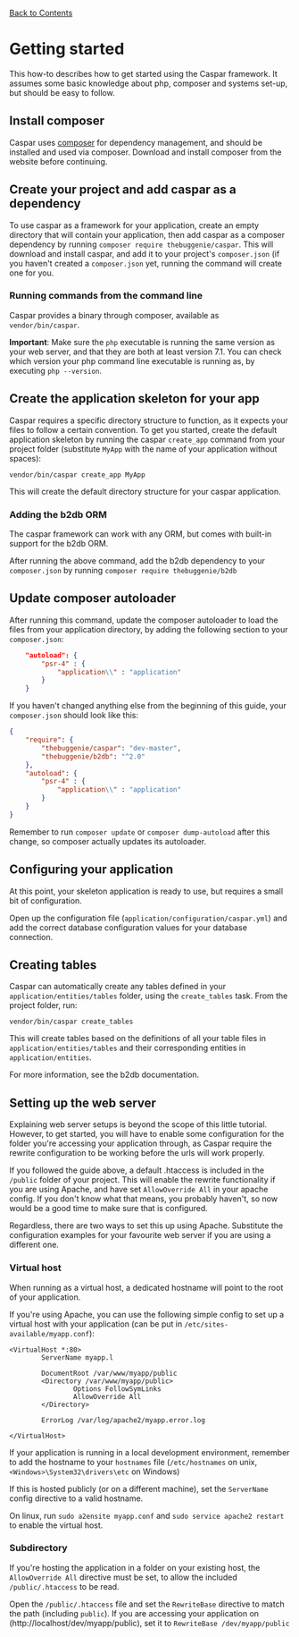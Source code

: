 [Back to Contents](../README.md)

# Getting started

This how-to describes how to get started using the Caspar framework. It assumes some basic knowledge about
php, composer and systems set-up, but should be easy to follow.

## Install composer
Caspar uses [composer](https://getcomposer.org) for dependency management, and 
should be installed and used via composer.
Download and install composer from the website before continuing.

## Create your project and add caspar as a dependency
To use caspar as a framework for your application, create an empty directory that 
will contain your application, then add caspar as a composer dependency by 
running `composer require thebuggenie/caspar`. This will download and install caspar, 
and add it to your project's `composer.json` (if you haven't created a `composer.json` yet, 
running the command will create one for you.

### Running commands from the command line
Caspar provides a binary through composer, available as `vendor/bin/caspar`. 

**Important**: Make sure the `php` executable is running the same version as your web
server, and that they are both at least version 7.1. You can check which version your
php command line executable is running as, by executing `php --version`. 

## Create the application skeleton for your app
Caspar requires a specific directory structure to function, as it expects your files to 
follow a certain convention. To get you started, create the default application skeleton
by running the caspar `create_app` command from your project folder (substitute `MyApp` with the 
name of your application without spaces):
```
vendor/bin/caspar create_app MyApp
```

This will create the default directory structure for your caspar application.

### Adding the b2db ORM
The caspar framework can work with any ORM, but comes with built-in support for the b2db ORM.

After running the above command, add the b2db dependency to your `composer.json` by running
`composer require thebuggenie/b2db`

## Update composer autoloader
After running this command, update the composer autoloader to load the files from your 
application directory, by adding the following section to your `composer.json`:
```json
    "autoload": {
        "psr-4" : {
            "application\\" : "application"
        }
    }
```

If you haven't changed anything else from the beginning of this guide, your `composer.json`
should look like this:
```json
{
    "require": {
        "thebuggenie/caspar": "dev-master",
        "thebuggenie/b2db": "^2.0"
    },
    "autoload": {
        "psr-4" : {
            "application\\" : "application"
        }
    }
}
```

Remember to run `composer update` or `composer dump-autoload` after this change, so 
composer actually updates its autoloader.

## Configuring your application
At this point, your skeleton application is ready to use, but requires a small bit of 
configuration.

Open up the configuration file (`application/configuration/caspar.yml`) and add the 
correct database configuration values for your database connection.

## Creating tables
Caspar can automatically create any tables defined in your `application/entities/tables` 
folder, using the `create_tables` task. From the project folder, run:
```
vendor/bin/caspar create_tables
```  

This will create tables based on the definitions of all your table files in 
`application/entities/tables` and their corresponding entities in `application/entities`.

For more information, see the b2db documentation.

## Setting up the web server
Explaining web server setups is beyond the scope of this little tutorial. However, to get
started, you will have to enable some configuration for the folder you're accessing your
application through, as Caspar require the rewrite configuration to be working before the
urls will work properly.

If you followed the guide above, a default .htaccess is included in the `/public` folder of 
your project. This will enable the rewrite functionality if you are using Apache, and have set
`AllowOverride All` in your apache config. If you don't know what that means, you probably haven't,
so now would be a good time to make sure that is configured.

Regardless, there are two ways to set this up using Apache. Substitute the configuration examples
for your favourite web server if you are using a different one.

### Virtual host
When running as a virtual host, a dedicated hostname will point to the root of your application.

If you're using Apache, you can use the following simple config to set up a virtual host
with your application (can be put in `/etc/sites-available/myapp.conf`):
```apacheconfig
<VirtualHost *:80>
        ServerName myapp.l

        DocumentRoot /var/www/myapp/public
        <Directory /var/www/myapp/public>
                Options FollowSymLinks
                AllowOverride All
        </Directory>

        ErrorLog /var/log/apache2/myapp.error.log

</VirtualHost>
```
If your application is running in a local development environment, remember to add the 
hostname to your `hostnames` file (`/etc/hostnames` on unix, `<Windows>\System32\drivers\etc` on Windows)
 
If this is hosted publicly (or on a different machine), set the `ServerName` config 
directive to a valid hostname.

On linux, run `sudo a2ensite myapp.conf` and `sudo service apache2 restart` to enable the virtual host.

### Subdirectory
If you're hosting the application in a folder on your existing host, the `AllowOverride All` directive
must be set, to allow the included `/public/.htaccess` to be read.

Open the `/public/.htaccess` file and set the `RewriteBase` directive to match the path (including 
`public`). If you are accessing your application on (http://localhost/dev/myapp/public), set it to 
`RewriteBase /dev/myapp/public`
